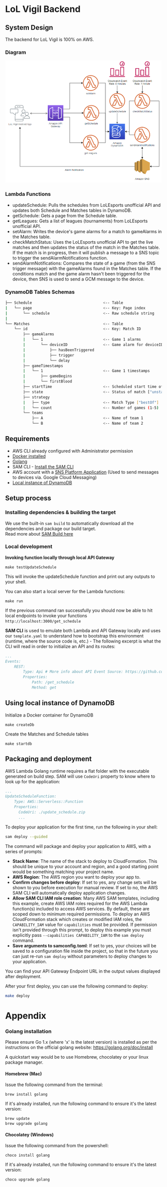 # LoL Vigil Backend

## System Design
The backend for LoL Vigil is 100% on AWS. 

### Diagram

![System design diagram](assets/system_design.PNG)

### Lambda Functions

- updateSchedule: Pulls the schedules from LoLEsports unofficial API and updates both Schedule and Matches tables in DynamoDB.
- getSchedule: Gets a page from the Schedule table.
- getLeagues: Gets a list of leagues (tournaments) from LoLEsports unofficial API.
- setAlarm: Writes the device's game alarms for a match to gameAlarms in the Matches table.
- checkMatchStatus: Uses the LoLEsports unofficial API to get the live matches and then updates the status of the match in the Matches table. If the match is in progress, then it will publish a message to a SNS topic to trigger the sendAlarmNotifications function.
- sendAlarmNotifications: Compares the state of a game (from the SNS trigger message) with the gameAlarms found in the Matches table. If the conditions match and the game alarm hasn't been triggered for the device, then SNS is used to send a GCM message to the device.

### DynamoDB Tables Schemas
```bash
├── Schedule                                <-- Table
|   └── page                                <-- Key: Page index
|       └── schedule                        <-- Raw schedule string
|
└── Matches                                 <-- Table
    └── id                                  <-- Key: Match ID
        ├── gameAlarms                    
        |   └── 1                           <-- Game 1 alarms
        |       └── deviceID                <-- Game alarm for deviceID
        |           ├── hasBeenTriggered 
        |           ├── trigger              
        |           └── delay                 
        ├── gameTimestamps                 
        |   └── 1                           <-- Game 1 timestamps
        |       ├── gameBegins            
        |       └── firstBlood                 
        ├── startTime                       <-- Scheduled start time of match 
        ├── state                           <-- Status of match ["unstarted", "inProgress", "completed"]
        ├── strategy                     
        |   ├── type                        <-- Match Type ["bestOf"]
        |   └── count                       <-- Number of games (1-5)         
        └── teams                        
            ├── A                           <-- Name of team 1
            └── B                           <-- Name of team 2  
```

## Requirements

* AWS CLI already configured with Administrator permission
* [Docker installed](https://www.docker.com/community-edition)
* [Golang](https://golang.org)
* SAM CLI - [Install the SAM CLI](https://docs.aws.amazon.com/serverless-application-model/latest/developerguide/serverless-sam-cli-install.html)
* AWS account with a [SNS Platform Application](https://aws.amazon.com/premiumsupport/knowledge-center/create-android-push-messaging-sns/) (Used to send messages to devices via. Google Cloud Messaging)
* [Local instance of DynamoDB](https://docs.aws.amazon.com/amazondynamodb/latest/developerguide/DynamoDBLocal.DownloadingAndRunning.html) 

## Setup process

### Installing dependencies & building the target 

We use the built-in `sam build` to automatically download all the dependencies and package our build target.   
Read more about [SAM Build here](https://docs.aws.amazon.com/serverless-application-model/latest/developerguide/sam-cli-command-reference-sam-build.html) 

### Local development

**Invoking function locally through local API Gateway**
```shell
make testUpdateSchedule
```
This will invoke the updateSchedule function and print out any outputs to your shell.


You can also start a local server for the Lambda functions:
```shell
make run
```
If the previous command ran successfully you should now be able to hit local endpoints to invoke your functions `http://localhost:3000/get_schedule`

**SAM CLI** is used to emulate both Lambda and API Gateway locally and uses our `template.yaml` to understand how to bootstrap this environment (runtime, where the source code is, etc.) - The following excerpt is what the CLI will read in order to initialize an API and its routes:

```yaml
...
Events:
    REST:
        Type: Api # More info about API Event Source: https://github.com/awslabs/serverless-application-model/blob/master/versions/2016-10-31.md#api
        Properties:
            Path: /get_schedule
            Method: get
```

## Using local instance of DynamoDB

Initialize a Docker container for DynamoDB
```shell
make createDb
```

Create the Matches and Schedule tables
```shell
make startdb
```

## Packaging and deployment

AWS Lambda Golang runtime requires a flat folder with the executable generated on build step. SAM will use `CodeUri` property to know where to look up for the application:

```yaml
...
UpdateScheduleFunction:
    Type: AWS::Serverless::Function
    Properties:
      CodeUri: ./update_schedule.zip
      ...
```

To deploy your application for the first time, run the following in your shell:

```bash
sam deploy --guided
```

The command will package and deploy your application to AWS, with a series of prompts:

* **Stack Name**: The name of the stack to deploy to CloudFormation. This should be unique to your account and region, and a good starting point would be something matching your project name.
* **AWS Region**: The AWS region you want to deploy your app to.
* **Confirm changes before deploy**: If set to yes, any change sets will be shown to you before execution for manual review. If set to no, the AWS SAM CLI will automatically deploy application changes.
* **Allow SAM CLI IAM role creation**: Many AWS SAM templates, including this example, create AWS IAM roles required for the AWS Lambda function(s) included to access AWS services. By default, these are scoped down to minimum required permissions. To deploy an AWS CloudFormation stack which creates or modified IAM roles, the `CAPABILITY_IAM` value for `capabilities` must be provided. If permission isn't provided through this prompt, to deploy this example you must explicitly pass `--capabilities CAPABILITY_IAM` to the `sam deploy` command.
* **Save arguments to samconfig.toml**: If set to yes, your choices will be saved to a configuration file inside the project, so that in the future you can just re-run `sam deploy` without parameters to deploy changes to your application.

You can find your API Gateway Endpoint URL in the output values displayed after deployment.

After your first deploy, you can use the following command to deploy:

```bash
make deploy
```


# Appendix

### Golang installation

Please ensure Go 1.x (where 'x' is the latest version) is installed as per the instructions on the official golang website: https://golang.org/doc/install

A quickstart way would be to use Homebrew, chocolatey or your linux package manager.

#### Homebrew (Mac)

Issue the following command from the terminal:

```shell
brew install golang
```

If it's already installed, run the following command to ensure it's the latest version:

```shell
brew update
brew upgrade golang
```

#### Chocolatey (Windows)

Issue the following command from the powershell:

```shell
choco install golang
```

If it's already installed, run the following command to ensure it's the latest version:

```shell
choco upgrade golang
```
